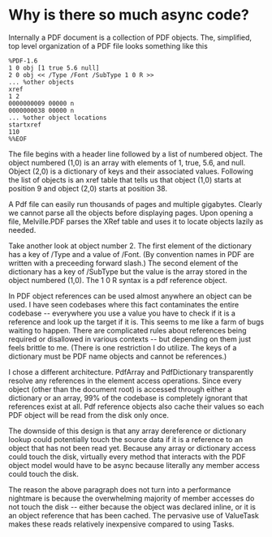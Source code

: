 ﻿# Why is there so much async code?

Internally a PDF document is a collection of PDF objects.  The, simplified, top level organization of a PDF 
file looks something like this
````
%PDF-1.6
1 0 obj [1 true 5.6 null]
2 0 obj << /Type /Font /SubType 1 0 R >>
... %other objects
xref
1 2
0000000009 00000 n
0000000038 00000 n
... %other object locations
startxref
110
%%EOF
````

The file begins with a header line followed by a list of numbered object.  The object numbered (1,0) is an
array with elements of 1, true, 5.6, and null.  Object (2,0) is a dictionary of keys and their associated
values.  Following the list of objects is an xref table that tells us that object (1,0) starts at position
9 and object (2,0) starts at position 38.

A Pdf file can easily run thousands of pages and multiple gigabytes.  Clearly we cannot parse all the 
objects before displaying pages.  Upon opening a file, Melville.PDF parses the XRef table and uses it
to locate objects lazily as needed.

Take another look at object number 2.  The first element of the dictionary has a key of /Type and a value of 
/Font.  (By convention names in PDF are written with a preceeding forward slash.)  The second element of 
the dictionary has a key of /SubType but the value is the array stored in the object numbered (1,0).
  The 1 0 R syntax is a pdf reference object.

In PDF object references can be used almost anywhere an object can be used.  I have seen codebases where this
fact contaminates the entire codebase -- everywhere you use a value you have to check if it is a 
reference and look up the target if it is.  This seems to me like a farm of bugs waiting to happen.  There are
complicated rules about references being required or disallowed in various contexts -- but depending on them
just feels brittle to me.  (There is one restriction I do utilize.  The keys of a dictionary must be
PDF name objects and cannot be references.)

I chose a different architecture.  PdfArray and PdfDictionary transparently resolve any references in the
element access operations.  Since every object (other than the document root) is accessed through either
a dictionary or an array, 99% of the codebase is completely ignorant that references exist at all.  Pdf 
reference objects also cache their values so each PDF object will be read from the disk only once.

The downside of this design is that any array dereference or dictionary lookup could potentially touch the
source data if it is a reference to an object that has not been read yet.  Because any array or dictionary
access could touch the disk, virtually every method that interacts with the PDF object model would have to
be async because literally any member access could touch the disk.

The reason the above paragraph does not turn into a performance nightmare is because the overwhelming
majority of member accesses do not touch the disk -- either because the object was declared inline, or it 
is an object reference that has been cached.  The pervasive use of ValueTask makes these reads relatively
inexpensive compared to using Tasks.